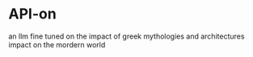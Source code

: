# API-on
an llm fine tuned on the impact of  greek mythologies and architectures impact on the mordern world
